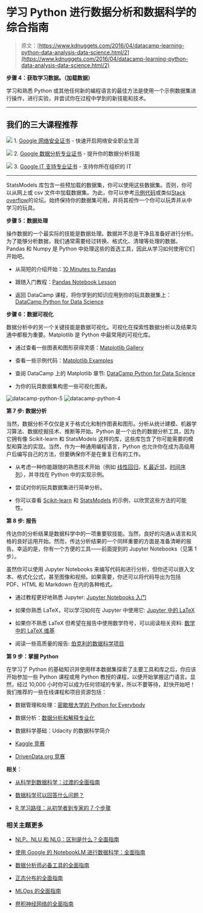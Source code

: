 # 学习 Python 进行数据分析和数据科学的综合指南

> 原文：[https://www.kdnuggets.com/2016/04/datacamp-learning-python-data-analysis-data-science.html/2](https://www.kdnuggets.com/2016/04/datacamp-learning-python-data-analysis-data-science.html/2)

**步骤 4：获取学习数据。（加载数据）**

学习和熟悉 Python 或其他任何新的编程语言的最佳方法是使用一个示例数据集进行操作，进行实验，并尝试你在过程中学到的新技能和技术。

* * *

## 我们的三大课程推荐

![](../Images/0244c01ba9267c002ef39d4907e0b8fb.png) 1\. [Google 网络安全证书](https://www.kdnuggets.com/google-cybersecurity) - 快速开启网络安全职业生涯

![](../Images/e225c49c3c91745821c8c0368bf04711.png) 2\. [Google 数据分析专业证书](https://www.kdnuggets.com/google-data-analytics) - 提升你的数据分析技能

![](../Images/0244c01ba9267c002ef39d4907e0b8fb.png) 3\. [Google IT 支持专业证书](https://www.kdnuggets.com/google-itsupport) - 支持你所在组织的 IT

* * *

StatsModels 库包含一些预加载的数据集，你可以使用这些数据集。否则，你可以从网上或 csv 文件中加载数据集。为此，你可以参考[示例代码](http://statsmodels.sourceforge.net/devel/examples/notebooks/generated/regression_diagnostics.html)或类似[Stack overflow](http://stackoverflow.com/)的论坛。始终保持你的数据集可用，并将其视作一个你可以玩弄并从中学习的玩具。

**步骤 5：数据处理**

操作数据的一个最实际的技能是数据处理。数据并不总是干净且准备好进行分析。为了能够分析数据，我们通常需要经过转换、格式化、清理等处理的数据。Pandas 和 Numpy 是 Python 中处理这些的首选工具，因此从学习如何使用它们开始吧。

+   从简短的介绍开始：[10 Minutes to Pandas](http://pandas.pydata.org/pandas-docs/stable/10min.html%23min)

+   跟随入门教程：[Pandas Notebook Lesson](http://nbviewer.jupyter.org/urls/bitbucket.org/hrojas/learn-pandas/raw/master/lessons/01%2520-%2520Lesson.ipynb)

+   返回 DataCamp 课程，将你学到的知识应用到你的玩具数据集上：[DataCamp Python for Data Science](https://www.datacamp.com/courses/intermediate-python-for-data-science)

**步骤 6：数据可视化**

数据分析中的另一个关键技能是数据可视化。可视化在探索性数据分析以及结果沟通中都极为重要。Matplotlib 是 Python 中最常用的可视化库。

+   通过查看一些图表和图形获得灵感：[Matplotlib Gallery](http://matplotlib.org/gallery.html)

+   查看一些示例代码：[Matplotlib Examples](http://matplotlib.org/examples/index.html)

+   查阅 DataCamp 上的 Matplotlib 章节: [DataCamp Python for Data Science](https://www.datacamp.com/courses/intermediate-python-for-data-science)

+   为你的玩具数据集构思一些可视化图表。

![datacamp-python-5](../Images/d15ba748fb34e42afa8d941d3d685c25.png) ![datacamp-python-4](../Images/acbec61d9a6e44e08ad606b652b3eea0.png)

**第 7 步: 数据分析**

当然，数据分析不仅仅是关于格式化和制作图表和图形。分析从统计建模、机器学习算法、数据挖掘技术、推断等开始。Python 是一个出色的数据分析工具，因为它拥有像 Scikit-learn 和 StatsModels 这样的库，这些库包含了你可能需要的模型和算法的实现。当然，作为一种通用编程语言，Python 也允许你在成为高级用户后编写自己的方法，但要确保你不是在重复已有的工作。

+   从考虑一种你能跟随的熟悉技术开始（例如 [线性回归](http://statsmodels.sourceforge.net/devel/examples/notebooks/generated/ols.html)，[K 最近邻](http://scikit-learn.org/stable/modules/neighbors.html)，[时间序列](http://statsmodels.sourceforge.net/devel/examples/notebooks/generated/tsa_arma_0.html)），并寻找在 Python 中的实现示例。

+   尝试对你的玩具数据集进行简单分析。

+   你可以查看 [Scikit-learn](http://scikit-learn.org/stable/auto_examples/index.html) 和 [StatsModels](http://statsmodels.sourceforge.net/devel/examples/index.html) 的示例，以欣赏这些方法的可能性。

**第 8 步: 报告**

传达你的分析结果是数据科学中的一项重要软技能。当然，良好的沟通从语言和风格的良好运用开始。然而，传达分析结果的一个同样重要的方面是准备清晰的报告。幸运的是，你有一个方便的工具——前面提到的 Jupyter Notebooks（见第 1 步）。

虽然你可以使用 Jupyter Notebooks 来编写代码和进行分析，但你还可以嵌入文本、格式化公式，甚至图像和视频。如果需要，你还可以将代码导出为包括 PDF、HTML 和 Markdown 在内的各种格式。

+   通过教程更好地熟悉 Jupyter: [Jupyter Notebooks 入门](http://www.quant-econ.net/py/getting_started.html%23jupyter)

+   如果你熟悉 LaTeX，可以学习如何在 Jupyter 中使用它: [Jupyter 中的 LaTeX](http://stackoverflow.com/questions/13208286/how-to-write-latex-in-ipython-notebook)

+   如果你不熟悉 LaTeX 但希望在报告中使用数学符号，可以阅读相关资料: [数学中的 LaTeX 维基](https://en.wikibooks.org/wiki/LaTeX/Mathematics)

+   阅读一些高质量的报告: [伯克利的数据科学项目](https://datascience.berkeley.edu/blog/capstone-2015/)

**第 9 步：掌握 Python**

在学习了 Python 的基础知识并使用样本数据集探索了主要工具和库之后，你应该开始参加一些 Python 课程或用 Python 教授的课程，以便开始掌握这门语言。显然，经过 10,000 小时你可以成为任何领域的专家，所以不要等待，赶快开始吧！我们推荐的一些在线课程和项目资源包括：

+   数据管理和处理：[密歇根大学的 Python for Everybody](https://www.coursera.org/specializations/python)

+   数据分析：[数据分析和解释专业化](https://www.coursera.org/specializations/data-analysis)

+   数据科学基础：Udacity 的数据科学简介

+   [Kaggle 竞赛](https://www.kaggle.com/competitions)

+   [DrivenData.org 竞赛](https://www.drivendata.org/competitions/)

**相关**：

+   [从科学到数据科学：过渡的全面指南](/2016/04/data-science-comprehensive-guide-transition.html)

+   [数据科学可以回答什么问题？](/2016/01/questions-data-science-answer.html)

+   [R 学习路径：从初学者到专家的 7 个步骤](/2016/03/datacamp-r-learning-path-7-steps.html)

### 相关主题更多

+   [NLP、NLU 和 NLG：区别是什么？全面指南](https://www.kdnuggets.com/2022/06/nlp-nlu-nlg-difference-comprehensive-guide.html)

+   [使用 Google 的 NotebookLM 进行数据科学：全面指南](https://www.kdnuggets.com/using-google-notebooklm-for-data-science-a-comprehensive-guide)

+   [数据分析师必备工具的全面指南](https://www.kdnuggets.com/a-comprehensive-guide-to-essential-tools-for-data-analysts)

+   [正态分布的全面指南](https://www.kdnuggets.com/2022/06/comprehensive-guide-normal-distribution.html)

+   [MLOps 的全面指南](https://www.kdnuggets.com/2023/08/comprehensive-guide-mlops.html)

+   [卷积神经网络的全面指南](https://www.kdnuggets.com/2023/06/comprehensive-guide-convolutional-neural-networks.html)
